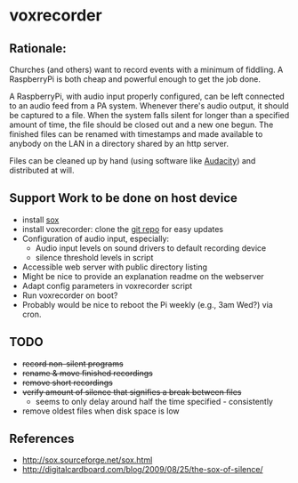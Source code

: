 voxrecorder
===========

Rationale:
----------
Churches (and others) want to record events with a minimum of fiddling. A RaspberryPi is both cheap and powerful enough to get the job done.

A RaspberryPi, with audio input properly configured, can be left connected to
an audio feed from a PA system. Whenever there's audio output, it should be
captured to a file. When the system falls silent for longer than a specified
amount of time, the file should be closed out and a new one begun. The finished
files can be renamed with timestamps and made available to anybody on the LAN
in a directory shared by an http server.

Files can be cleaned up by hand (using software like [Audacity](https:audacity.sourceforge.net)) and distributed at will.

Support Work to be done on host device
---------------------------------------
- install [sox](http://sox.sourceforge.net)
- install voxrecorder: clone the [git repo]() for easy updates
- Configuration of audio input, especially:
	- Audio input levels on sound drivers to default recording device
	- silence threshold levels in script
- Accessible web server with public directory listing
- Might be nice to provide an explanation readme on the webserver
- Adapt config parameters in voxrecorder script
- Run voxrecorder on boot?
- Probably would be nice to reboot the Pi weekly (e.g., 3am Wed?) via cron.

TODO
-----
- ~~record non-silent programs~~
- ~~rename & move finished recordings~~
- ~~remove short recordings~~
- ~~verify amount of silence that signifies a break between files~~
	- seems to only delay around half the time specified - consistently
- remove oldest files when disk space is low

References
----------
- http://sox.sourceforge.net/sox.html
- http://digitalcardboard.com/blog/2009/08/25/the-sox-of-silence/


